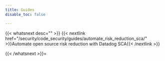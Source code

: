 ```yaml
---
title: Guides
disable_toc: false

---
```




{{< whatsnext desc="" >}}
    {{< nextlink href="/security/code_security/guides/automate_risk_reduction_sca/" >}}Automate open source risk reduction with Datadog SCA{{< /nextlink >}}

{{< /whatsnext >}}=